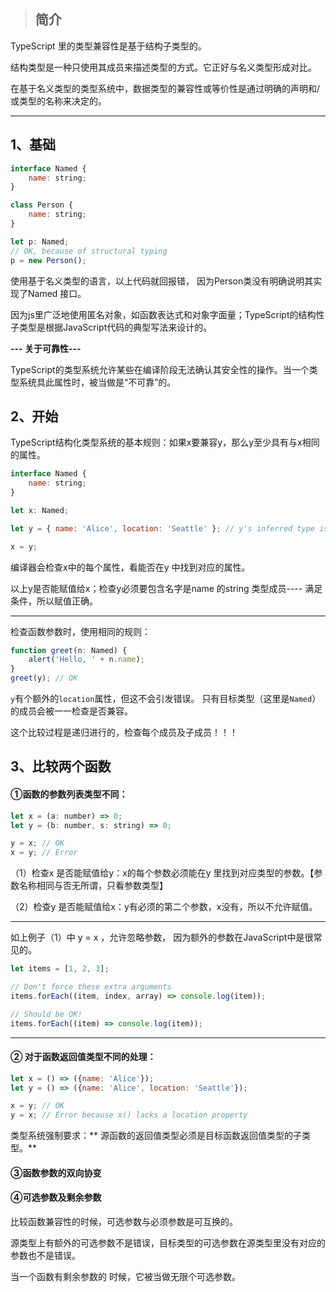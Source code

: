 > ## 简介

TypeScript 里的类型兼容性是基于结构子类型的。

结构类型是一种只使用其成员来描述类型的方式。它正好与名义类型形成对比。

在基于名义类型的类型系统中，数据类型的兼容性或等价性是通过明确的声明和/或类型的名称来决定的。

---

## 1、基础

```js
interface Named {
    name: string;
}

class Person {
    name: string;
}

let p: Named;
// OK, because of structural typing
p = new Person();
```

使用基于名义类型的语言，以上代码就回报错， 因为Person类没有明确说明其实现了Named 接口。

因为js里广泛地使用匿名对象，如函数表达式和对象字面量；TypeScript的结构性子类型是根据JavaScript代码的典型写法来设计的。

**--- 关于可靠性---**

TypeScript的类型系统允许某些在编译阶段无法确认其安全性的操作。当一个类型系统具此属性时，被当做是“不可靠”的。

## 2、开始

TypeScript结构化类型系统的基本规则：如果x要兼容y，那么y至少具有与x相同的属性。

```js
interface Named {
    name: string;
}

let x: Named;

let y = { name: 'Alice', location: 'Seattle' }; // y's inferred type is { name: string; location: string; }

x = y;
```

编译器会检查x中的每个属性，看能否在y 中找到对应的属性。

以上y是否能赋值给x；检查y必须要包含名字是name 的string 类型成员---- 满足条件，所以赋值正确。

---

检查函数参数时，使用相同的规则：

```js
function greet(n: Named) {
    alert('Hello, ' + n.name);
}
greet(y); // OK
```

`y`有个额外的`location`属性，但这不会引发错误。 只有目标类型（这里是`Named`）的成员会被一一检查是否兼容。

这个比较过程是递归进行的，检查每个成员及子成员！！！

## 3、比较两个函数

#### ①函数的参数列表类型不同：

```js
let x = (a: number) => 0;
let y = (b: number, s: string) => 0;

y = x; // OK
x = y; // Error
```

（1）检查x 是否能赋值给y：x的每个参数必须能在y 里找到对应类型的参数。【参数名称相同与否无所谓，只看参数类型】

（2）检查y 是否能赋值给x：y有必须的第二个参数，x没有，所以不允许赋值。

---

如上例子（1）中 y = x ，允许忽略参数， 因为额外的参数在JavaScript中是很常见的。

```js
let items = [1, 2, 3];

// Don't force these extra arguments
items.forEach((item, index, array) => console.log(item));

// Should be OK!
items.forEach((item) => console.log(item));
```

---

#### ② 对于函数返回值类型不同的处理：

```js
let x = () => ({name: 'Alice'});
let y = () => ({name: 'Alice', location: 'Seattle'});

x = y; // OK
y = x; // Error because x() lacks a location property
```

类型系统强制要求：** 源函数的返回值类型必须是目标函数返回值类型的子类型。**

#### ③函数参数的双向协变

#### ④可选参数及剩余参数

比较函数兼容性的时候，可选参数与必须参数是可互换的。



源类型上有额外的可选参数不是错误，目标类型的可选参数在源类型里没有对应的参数也不是错误。

当一个函数有剩余参数的 时候，它被当做无限个可选参数。

